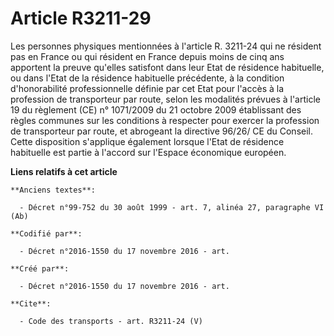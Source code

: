 # Article R3211-29

Les personnes physiques mentionnées à l'article R. 3211-24 qui ne résident pas en France ou qui résident en France depuis
moins de cinq ans apportent la preuve qu'elles satisfont dans leur Etat de résidence habituelle, ou dans l'Etat de la
résidence habituelle précédente, à la condition d'honorabilité professionnelle définie par cet Etat pour l'accès à la
profession de transporteur par route, selon les modalités prévues à l'article 19 du règlement (CE) n° 1071/2009 du 21 octobre
2009 établissant des règles communes sur les conditions à respecter pour exercer la profession de transporteur par route, et
abrogeant la directive 96/26/ CE du Conseil. Cette disposition s'applique également lorsque l'Etat de résidence habituelle
est partie à l'accord sur l'Espace économique européen.

**Liens relatifs à cet article**

	**Anciens textes**:

	  - Décret n°99-752 du 30 août 1999 - art. 7, alinéa 27, paragraphe VI  (Ab)

	**Codifié par**:

	  - Décret n°2016-1550 du 17 novembre 2016 - art.

	**Créé par**:

	  - Décret n°2016-1550 du 17 novembre 2016 - art.

	**Cite**:

	  - Code des transports - art. R3211-24 (V)
